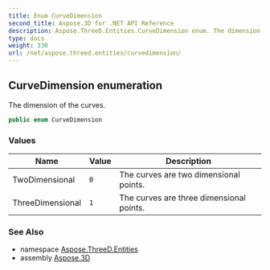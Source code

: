 ```yaml
---
title: Enum CurveDimension
second_title: Aspose.3D for .NET API Reference
description: Aspose.ThreeD.Entities.CurveDimension enum. The dimension of the curves
type: docs
weight: 330
url: /net/aspose.threed.entities/curvedimension/
---
```

## CurveDimension enumeration

The dimension of the curves.

```csharp
public enum CurveDimension
```

### Values

| Name | Value | Description |
| --- | --- | --- |
| TwoDimensional | `0` | The curves are two dimensional points. |
| ThreeDimensional | `1` | The curves are three dimensional points. |

### See Also

* namespace [Aspose.ThreeD.Entities](../../aspose.threed.entities/)
* assembly [Aspose.3D](../../)


